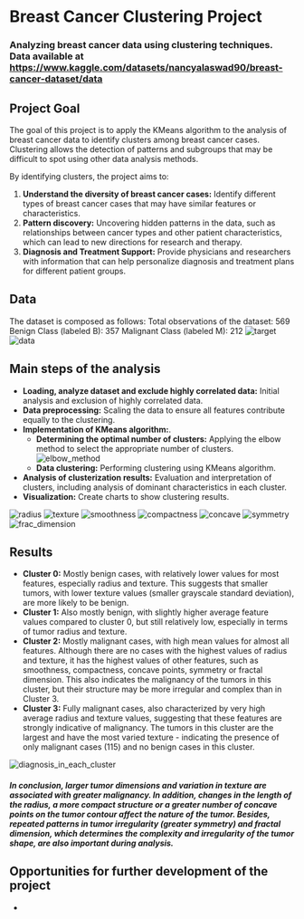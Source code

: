# **Breast Cancer Clustering Project**
  
### Analyzing breast cancer data using clustering techniques. Data available at https://www.kaggle.com/datasets/nancyalaswad90/breast-cancer-dataset/data

## **Project Goal**
The goal of this project is to apply the KMeans algorithm to the analysis of breast cancer data to identify clusters among breast cancer cases. Clustering allows the detection of patterns and subgroups that may be difficult to spot using other data analysis methods.

By identifying clusters, the project aims to:
1. **Understand the diversity of breast cancer cases:** Identify different types of breast cancer cases that may have similar features or characteristics.
2. **Pattern discovery:** Uncovering hidden patterns in the data, such as relationships between cancer types and other patient characteristics, which can lead to new directions for research and therapy.
3. **Diagnosis and Treatment Support:** Provide physicians and researchers with information that can help personalize diagnosis and treatment plans for different patient groups.

## **Data**
The dataset is composed as follows:
Total observations of the dataset: 569
Benign Class (labeled B): 357
Malignant Class (labeled M): 212
![target](images/target.PNG)
![data](images/correlation.PNG)

## **Main steps of the analysis**
- **Loading, analyze dataset and exclude highly correlated data:** Initial analysis and exclusion of highly correlated data.
- **Data preprocessing:** Scaling the data to ensure all features contribute equally to the clustering.
-  **Implementation of KMeans algorithm:**. 
   - **Determining the optimal number of clusters:** Applying the elbow method to select the appropriate number of clusters.
   ![elbow_method](images/elbow_method.PNG)
   - **Data clustering:** Performing clustering using KMeans algorithm.
- **Analysis of clusterization results:** Evaluation and interpretation of clusters, including analysis of dominant characteristics in each cluster.
- **Visualization:** Create charts to show clustering results.


![radius](images/radius_mean.PNG)
![texture](images/texture_mean.PNG)
![smoothness](images/smoothness_mean.PNG)
![compactness](images/compactness_mean.PNG)
![concave](images/concave_points_mean.PNG)
![symmetry](images/symmetry_mean.PNG)
![frac_dimension](images/fractal_dimension_mean.PNG)

## **Results**
- **Cluster 0:** Mostly benign cases, with relatively lower values for most features, especially radius and texture. This suggests that smaller tumors, with lower texture values (smaller grayscale standard deviation), are more likely to be benign.
- **Cluster 1:** Also mostly benign, with slightly higher average feature values compared to cluster 0, but still relatively low, especially in terms of tumor radius and texture.
- **Cluster 2:** Mostly malignant cases, with high mean values for almost all features. Although there are no cases with the highest values of radius and texture, it has the highest values of other features, such as smoothness, compactness, concave points, symmetry or fractal dimension. This also indicates the malignancy of the tumors in this cluster, but their structure may be more irregular and complex than in Cluster 3.
- **Cluster 3:** Fully malignant cases, also characterized by very high average radius and texture values, suggesting that these features are strongly indicative of malignancy. The tumors in this cluster are the largest and have the most varied texture - indicating the presence of only malignant cases (115) and no benign cases in this cluster.

![diagnosis_in_each_cluster](images/diagnosis_in_clusters.PNG)

##### In conclusion, larger tumor dimensions and variation in texture are associated with greater malignancy. In addition, changes in the length of the radius, a more compact structure or a greater number of concave points on the tumor contour affect the nature of the tumor. Besides, repeated patterns in tumor irregularity (greater symmetry) and fractal dimension, which determines the complexity and irregularity of the tumor shape, are also important during analysis.


## **Opportunities for further development of the project**

-




